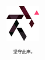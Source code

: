 <div align=center>
  <picture>
    <source media="(prefers-color-scheme: dark)" srcset="/artwork/logo/Kr-Simplified-Light.png?raw=true" />
    <img width=90 src="/artwork/logo/Kr-Simplified-Dark.png?raw=true" />
  </picture>
  <br />
  <br />
  <code>&emsp;坚守此岸。</code>
</div>
